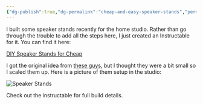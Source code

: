 ```yaml
---
{"dg-publish":true,"dg-permalink":"cheap-and-easy-speaker-stands","permalink":"/cheap-and-easy-speaker-stands/","title":"Cheap and Easy Speaker Stands","created":"2022-08-06T07:58:04.000-04:00","updated":"2022-08-06T07:58:04.000-04:00"}
---
```



I built some speaker stands recently for the home studio. Rather than go through the trouble to add all the steps here, I just created an Instructable for it. You can find it here:

[DIY Speaker Stands for Cheap][1]

I got the original idea from [these guys][2], but I thought they were a bit small so I scaled them up. Here is a picture of them setup in the studio:

![Speaker Stands][3]

Check out the instructable for full build details.

 [1]: http://www.instructables.com/id/PVC-and-Plywood-Speaker-Stands-for-Cheap/
 [2]: http://www.tnt-audio.com/clinica/stubby_e.html
 [3]: /images/SpeakerStands-21.jpg
